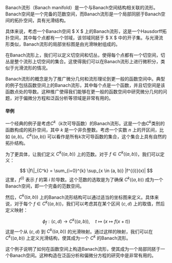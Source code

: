 Banach流形（Banach manifold）是一个与Banach空间结构相关联的流形。Banach空间是一个完备的范数空间，而Banach流形是一个局部同胚于Banach空间的拓扑空间，具有光滑结构。

具体来说，考虑一个Banach空间 $ X $ 上的Banach流形，这是一个Hausdorff拓扑空间，其中每个点都有一个邻域，该邻域同胚于 $ X $ 中的开子集。与光滑流形类似，Banach流形的局部坐标图是由光滑映射组成的。

在Banach流形上，我们可以定义切空间和切丛，使得每个点都有一个切空间，切丛是整个流形上切空间的集合。这使得我们可以在Banach流形上进行微积分，类似于光滑流形的情况。

Banach流形的概念是为了推广微分几何和流形理论到更一般的函数空间中。典型的例子包括函数空间上的Banach流形，其中每个点是一个函数，并且切空间是该函数点处的导数。这种推广使得我们能够在更一般的函数空间中研究微分几何的问题，对于偏微分方程和泛函分析等领域是非常有用的。

#### 举例

一个经典的例子是考虑$C^k$（$k$次可导函数）的Banach流形。这是一个由$C^k$类别的函数构成的拓扑空间，其中 $k$ 是一个非负整数。考虑一个实数 $n$ 上的开区间，比如 $(a, b)$。$C^k((a, b))$ 可以看作是所有$k$次可导函数的集合，这个集合上具有自然的拓扑结构。

为了更具体，让我们定义 $C^k((a, b))$ 上的范数。对于 $f \in C^k((a, b))$，我们可以定义：

$$
\|f\|_{C^k} = \sum_{i=0}^{k} \sup_{x \in (a, b)} |f^{(i)}(x)| 
$$
这里，$f^{(i)}$ 表示 $f$ 的第 $i$ 阶导数。这个范数的选取是为了确保 $C^k((a, b))$ 成为一个Banach空间，即一个完备的范数空间。

然后，$C^k((a, b))$ 上的Banach流形结构可以通过适当的坐标图来定义。具体来说，对于每个 $f \in C^k((a, b))$，我们可以考虑其在某个区间 $(c, d)$ 上的取值，然后定义映射：

$$
\phi_f : (c, d) \to C^k((a, b)), \quad t \mapsto (x \mapsto f(x + t))
$$
这是一个从 $(c, d)$ 到 $C^k((a, b))$ 的光滑映射。通过这样的映射，我们可以在 $C^k((a, b))$ 上定义光滑结构，使其成为一个 $C^k$ 的Banach流形。

这个例子说明了如何在函数空间上构造Banach流形，使其成为一个局部同胚于一个Banach空间。这种构造在泛函分析和偏微分方程的研究中是非常有用的。